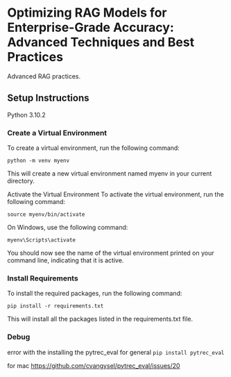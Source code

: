 # Optimizing RAG Models for Enterprise-Grade Accuracy: Advanced Techniques and Best Practices

Advanced RAG practices.


## Setup Instructions

Python 3.10.2

### Create a Virtual Environment
To create a virtual environment, run the following command:

`python -m venv myenv`

This will create a new virtual environment named myenv in your current directory.

Activate the Virtual Environment
To activate the virtual environment, run the following command:

`source myenv/bin/activate`

On Windows, use the following command:

`myenv\Scripts\activate`

You should now see the name of the virtual environment printed on your command line, indicating that it is active.

### Install Requirements
To install the required packages, run the following command:

`pip install -r requirements.txt`

This will install all the packages listed in the requirements.txt file.


### Debug

error with the installing the pytrec_eval
for general 
`pip install pytrec_eval`

for mac
https://github.com/cvangysel/pytrec_eval/issues/20